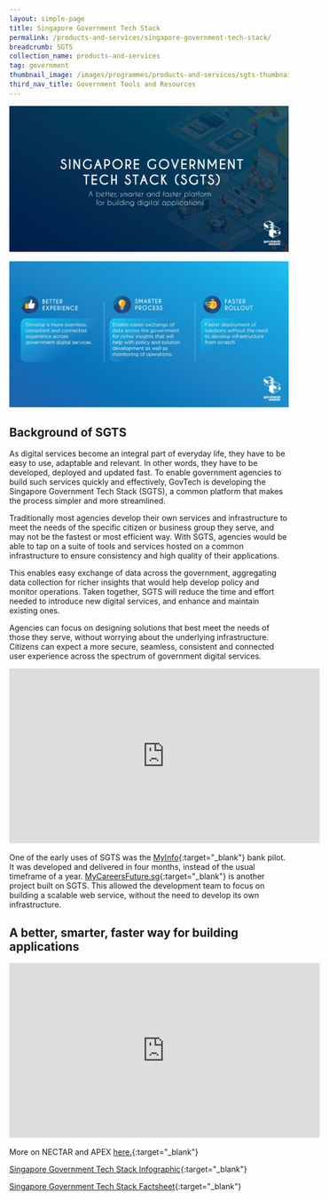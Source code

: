 ```yaml
---
layout: simple-page
title: Singapore Government Tech Stack
permalink: /products-and-services/singapore-government-tech-stack/
breadcrumb: SGTS
collection_name: products-and-services
tag: government
thumbnail_image: /images/programmes/products-and-services/sgts-thumbnail-foto-jet.jpg
third_nav_title: Government Tools and Resources
---
```

![SGTS](/images/programmes/products-and-services/singapore-government-tech-stack-part-1.jpg)

![SGTS](/images/programmes/products-and-services/singapore-government-tech-stack-part-2.jpg)

## Background of SGTS
As digital services become an integral part of everyday life, they have to be easy to use, adaptable and relevant. In other words, they have to be developed, deployed and updated fast. To enable government agencies to build such services quickly and effectively, GovTech is developing the Singapore Government Tech Stack (SGTS), a common platform that makes the process simpler and more streamlined.

Traditionally most agencies develop their own services and infrastructure to meet the needs of the specific citizen or business group they serve, and may not be the fastest or most efficient way. With SGTS, agencies would be able to tap on a suite of tools and services hosted on a common infrastructure to ensure consistency and high quality of their applications. 

This enables easy exchange of data across the government, aggregating data collection for richer insights that would help develop policy and monitor operations. Taken together, SGTS will reduce the time and effort needed to introduce new digital services, and enhance and maintain existing ones.

Agencies can focus on designing solutions that best meet the needs of those they serve, without worrying about the underlying infrastructure. Citizens can expect a more secure, seamless, consistent and connected user experience across the spectrum of government digital services.


<div class="bp-youtube">
  <iframe width="560" height="315" src="https://www.youtube.com/embed/6NthS4UqLsk" frameborder="0" allow="autoplay; encrypted-media" allowfullscreen=""></iframe>
</div>


One of the early uses of SGTS was the [MyInfo](http://myinfo.gov.sg){:target="_blank"} bank pilot. It was developed and delivered in four months, instead of the usual timeframe of a year. [MyCareersFuture.sg](http://www.MyCareersFuture.sg){:target="_blank"} is another project built on SGTS. This allowed the development team to focus on building a scalable web service, without the need to develop its own infrastructure.

## A better, smarter, faster way for building applications



<div class="bp-youtube">
  <iframe width="560" height="315" src="https://www.youtube.com/embed/Vt-r2vCqSh8" frameborder="0" allow="autoplay; encrypted-media" allowfullscreen=""></iframe>
</div>


More on NECTAR and APEX [here.](/media/technews/getting-to-know-nectar-and-apex/){:target="_blank"} 


[Singapore Government Tech Stack Infographic](/images/programmes/products-and-services/sgts-infographic-28-Sep.jpg){:target="_blank"}

[Singapore Government Tech Stack Factsheet](/files/products-and-services/sg-tech-stack-media-factsheet-sep-2018.pdf){:target="_blank"}
